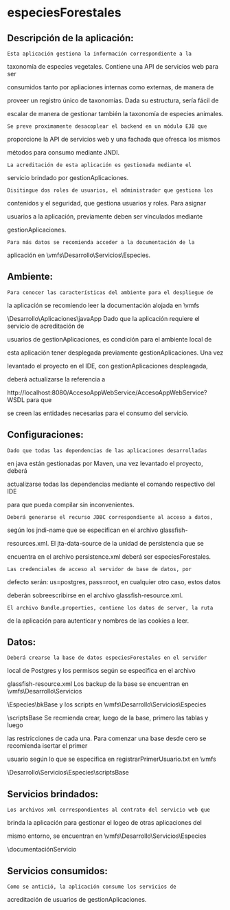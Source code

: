 especiesForestales
==================

Descripción de la aplicación:
-----------------------------

	Esta aplicación gestiona la información correspondiente a la 

taxonomía de especies vegetales. Contiene una API de servicios web para ser 

consumidos tanto por apliaciones internas como externas, de manera de 

proveer un registro único de taxonomías. Dada su estructura, sería fácil de 

escalar de manera de gestionar también la taxonomía de especies animales.

	Se preve proximamente desacoplear el backend en un módulo EJB que 

proporcione la API de servicios web y una fachada que ofresca los mismos 

métodos para consumo mediante JNDI.

	La acreditación de esta aplicación es gestionada mediante el 

servicio brindado por gestionAplicaciones.

	Disitingue dos roles de usuarios, el administrador que gestiona los 

contenidos y el seguridad, que gestiona usuarios y roles. Para asignar 

usuarios a la aplicación, previamente deben ser vinculados mediante 

gestionAplicaciones.	

	Para más datos se recomienda acceder a la documentación de la 

aplicación en \\vmfs\Desarrollo\Servicios\Especies.


Ambiente:
---------

	Para conocer las características del ambiente para el despliegue de 

la aplicación se recomiendo leer la documentación alojada en \\vmfs

\Desarrollo\Aplicaciones\javaApp
	Dado que la aplicación requiere el servicio de acreditación de 

usuarios de gestionAplicaciones, es condición para el ambiente local de 

esta aplicación tener desplegada previamente gestionAplicaciones. Una vez 

levantado el proyecto en el IDE, con gestionAplicaciones despleagada, 

deberá actualizarse la referencia a 

http://localhost:8080/AccesoAppWebService/AccesoAppWebService?WSDL para que 

se creen las entidades necesarias para el consumo del servicio.


Configuraciones:
----------------

	Dado que todas las dependencias de las aplicaciones desarrolladas 

en java están gestionadas por Maven, una vez levantado el proyecto, deberá 

actualizarse todas las dependencias mediante el comando respectivo del IDE 

para que pueda compilar sin inconvenientes.

	Deberá generarse el recurso JDBC correspondiente al acceso a datos, 

según los jndi-name que se especifican en el archivo glassfish-

resources.xml. El jta-data-source de la unidad de persistencia que se 

encuentra en el archivo persistence.xml deberá ser especiesForestales.

	Las credenciales de acceso al servidor de base de datos, por 

defecto serán: us=postgres, pass=root, en cualquier otro caso, estos datos 

deberán sobreescribirse en el archivo glassfish-resource.xml.

	El archivo Bundle.properties, contiene los datos de server, la ruta 

de la aplicación para autenticar y nombres de las cookies a leer.


Datos:
------

	Deberá crearse la base de datos especiesForestales en el servidor 

local de Postgres y los permisos según se especifica en el archivo 

glassfish-resource.xml
	Los backup de la base se encuentran en \\vmfs\Desarrollo\Servicios

\Especies\bkBase y los scripts en \\vmfs\Desarrollo\Servicios\Especies

\scriptsBase
	Se recmienda crear, luego de la base, primero las tablas y luego 

las restricciones de cada una.
	Para comenzar una base desde cero se recomienda isertar el primer 

usuario según lo que se especifica en registrarPrimerUsuario.txt en \\vmfs

\Desarrollo\Servicios\Especies\scriptsBase


Servicios brindados:
--------------------
	
	Los archivos xml correspondientes al contrato del servicio web que 

brinda la aplicación para gestionar el logeo de otras aplicaciones del 

mismo entorno, se encuentran en \\vmfs\Desarrollo\Servicios\Especies

\documentaciónServicio


Servicios consumidos:
---------------------
	
	Como se antició, la aplicación consume los servicios de 

acreditación de usuarios de gestionAplicaciones.
